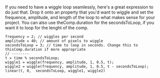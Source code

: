 If you need to have a wiggle loop seamlessly, here's a great expression to do just that. Drop it onto an property that you'd want to wiggle and set the frequence, amplitude, and length of the loop to what makes sense for your project. You can also use theComp.duration for the secondsToLoop, if you want it to loop for the lenght of the comp.

```
frequency = 2; // wiggles per second
amplitude = 40; // amount of pixels to wiggle
secondsToLoop = 3; // time to loop in seconds. Change this to thisComp.duration if more appropriate
// --------
t = time % secondsToLoop;
wiggle1 = wiggle(frequency, amplitude, 1, 0.5, t);
wiggle2 = wiggle(frequency, amplitude, 1, 0.5, t - secondsToLoop);
linear(t, 0,  secondsToLoop, wiggle1, wiggle2)
```
